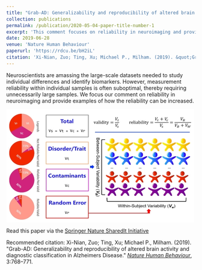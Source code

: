 ```yaml
---
title: "Grab-AD: Generalizability and reproducibility of altered brain activity and diagnostic classification in Alzheimers Disease"
collection: publications
permalink: /publication/2020-05-04-paper-title-number-1
excerpt: 'This comment focuses on reliability in neuroimaging and provides examples of how the reliability can be increased.'
date: 2019-06-28
venue: 'Nature Human Behaviour'
paperurl: 'https://rdcu.be/bH2iL'
citation: 'Xi-Nian, Zuo; Ting, Xu; Michael P., Milham. (2019). &quot;Grab-AD: Generalizability and reproducibility of altered brain activity and diagnostic classification in Alzheimers Disease.&quot; <i>Nature Human Behaviour</i>, 3:768–771.'
---
```

Neuroscientists are amassing the large-scale datasets needed to study individual differences and identify biomarkers. However, measurement reliability within individual samples is often suboptimal, thereby requiring unnecessarily large samples. We focus our comment on reliability in neuroimaging and provide examples of how the reliability can be increased.

<img src='/images/MTI-500x300.jpg' align="middle"><br/>

Read this paper via the [Springer Nature SharedIt Initiative](https://rdcu.be/bH2iL)

Recommended citation: Xi-Nian, Zuo; Ting, Xu; Michael P., Milham. (2019). &quot;Grab-AD: Generalizability and reproducibility of altered brain activity and diagnostic classification in Alzheimers Disease.&quot; [<i>Nature Human Behaviour</i>](https://www.nature.com/nathumbehav), 3:768–771.
